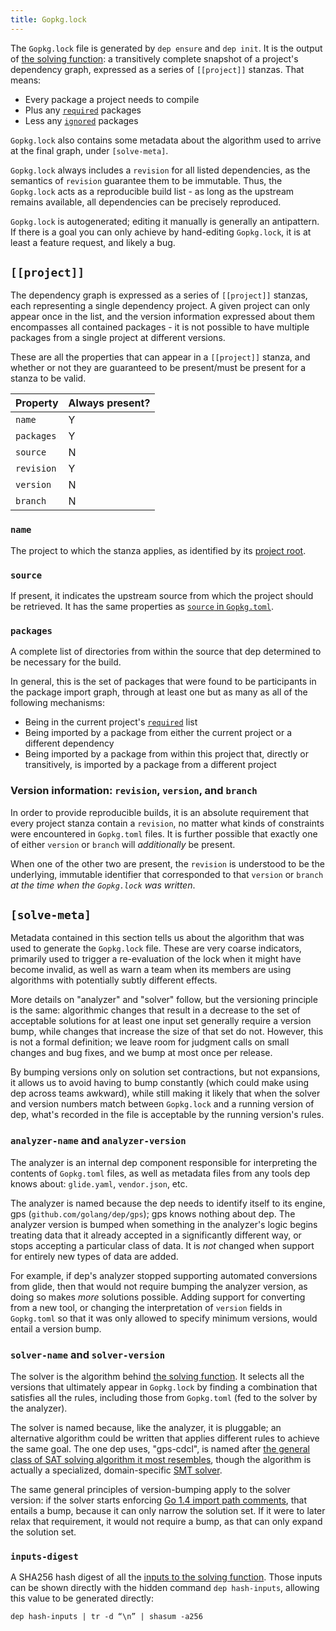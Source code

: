 ```yaml
---
title: Gopkg.lock
---
```


The `Gopkg.lock` file is generated by `dep ensure` and `dep init`. It is the output of [the solving function](ensure-mechanics.md#functional-flow): a transitively complete snapshot of a project's dependency graph, expressed as a series of `[[project]]` stanzas. That means:

* Every package a project needs to compile
* Plus any [`required`](Gopkg.toml.md#required) packages
* Less any [`ignored`](Gopkg.toml.md#ignored) packages

`Gopkg.lock` also contains some metadata about the algorithm used to arrive at the final graph, under `[solve-meta]`.

`Gopkg.lock` always includes a `revision` for all listed dependencies, as the semantics of `revision` guarantee them to be immutable. Thus, the `Gopkg.lock` acts as a reproducible build list - as long as the upstream remains available, all dependencies can be precisely reproduced.

`Gopkg.lock` is autogenerated; editing it manually is generally an antipattern. If there is a goal you can only achieve by hand-editing `Gopkg.lock`, it is at least a feature request, and likely a bug.

## `[[project]]`

The dependency graph is expressed as a series of `[[project]]` stanzas, each representing a single dependency project. A given project can only appear once in the list, and the version information expressed about them encompasses all contained packages - it is not possible to have multiple packages from a single project at different versions.

These are all the properties that can appear in a `[[project]]` stanza, and whether or not they are guaranteed to be present/must be present for a stanza to be valid.

| **Property** | **Always present?** |
| ------------ | ------------------- |
| `name`       | Y                   |
| `packages`   | Y                   |
| `source`     | N                   |
| `revision`   | Y                   |
| `version`    | N                   |
| `branch`     | N                   |

### `name`

The project to which the stanza applies, as identified by its [project root](glossary.md#project-root).

### `source`

If present, it indicates the upstream source from which the project should be retrieved. It has the same properties as [`source` in `Gopkg.toml`](Gopkg.toml.md#source).

### `packages`

A complete list of directories from within the source that dep determined to be necessary for the build.

In general, this is the set of packages that were found to be participants in the package import graph, through at least one but as many as all of the following mechanisms:

* Being in the current project's [`required`](Gopkg.toml.md#required) list
* Being imported by a package from either the current project or a different dependency
* Being imported by a package from within this project that, directly or transitively, is imported by a package from a different project

### Version information: `revision`, `version`, and `branch`

In order to provide reproducible builds, it is an absolute requirement that every project stanza contain a `revision`, no matter what kinds of constraints were encountered in `Gopkg.toml` files. It is further possible that exactly one of either `version` or `branch` will _additionally_ be present.

When one of the other two are present, the `revision` is understood to be the underlying, immutable identifier that corresponded to that `version` or `branch` _at the time when the `Gopkg.lock` was written_.

## `[solve-meta]`

Metadata contained in this section tells us about the algorithm that was used to generate the `Gopkg.lock` file. These are very coarse indicators, primarily used to trigger a re-evaluation of the lock when it might have become invalid, as well as warn a team when its members are using algorithms with potentially subtly different effects.

More details on "analyzer" and "solver" follow, but the versioning principle is the same: algorithmic changes that result in a decrease to the set of acceptable solutions for at least one input set generally require a version bump, while changes that increase the size of that set do not. However, this is not a formal definition; we leave room for judgment calls on small changes and bug fixes, and we bump at most once per release.

By bumping versions only on solution set contractions, but not expansions, it allows us to avoid having to bump constantly (which could make using dep across teams awkward), while still making it likely that when the solver and version numbers match between `Gopkg.lock` and a running version of dep, what's recorded in the file is acceptable by the running version's rules.

### `analyzer-name` and `analyzer-version`

The analyzer is an internal dep component responsible for interpreting the contents of `Gopkg.toml` files, as well as metadata files from any tools dep knows about: `glide.yaml`, `vendor.json`, etc.

The analyzer is named because the dep needs to identify itself to its engine, gps (`github.com/golang/dep/gps`); gps knows nothing about dep. The analyzer version is bumped when something in the analyzer's logic begins treating data that it already accepted in a significantly different way, or stops accepting a particular class of data. It is _not_ changed when support for entirely new types of data are added.

For example, if dep's analyzer stopped supporting automated conversions from glide, then that would not require bumping the analyzer version, as doing so makes _more_ solutions possible. Adding support for converting from a new tool, or changing the interpretation of `version` fields in `Gopkg.toml` so that it was only allowed to specify minimum versions, would entail a version bump.

### `solver-name` and `solver-version`

The solver is the algorithm behind [the solving function](ensure-mechanics.md#functional-flow). It selects all the versions that ultimately appear in `Gopkg.lock` by finding a combination that satisfies all the rules, including those from `Gopkg.toml` (fed to the solver by the analyzer).

The solver is named because, like the analyzer, it is pluggable; an alternative algorithm could be written that applies different rules to achieve the same goal. The one dep uses, "gps-cdcl", is named after [the general class of SAT solving algorithm it most resembles](https://en.wikipedia.org/wiki/Conflict-Driven_Clause_Learning), though the algorithm is actually a specialized, domain-specific [SMT solver](https://en.wikipedia.org/wiki/Satisfiability_modulo_theories).

The same general principles of version-bumping apply to the solver version: if the solver starts enforcing [Go 1.4 import path comments](https://golang.org/cmd/go/#hdr-Import_path_checking), that entails a bump, because it can only narrow the solution set. If it were to later relax that requirement, it would not require a bump, as that can only expand the solution set.

### `inputs-digest`

A SHA256 hash digest of all the [inputs to the solving function](ensure-mechanics.md#functional-flow). Those inputs can be shown directly with the hidden command `dep hash-inputs`, allowing this value to be generated directly:

```
dep hash-inputs | tr -d “\n” | shasum -a256
```
